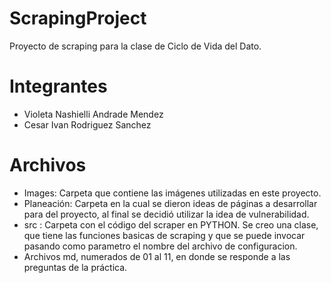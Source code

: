 # ScrapingProject
Proyecto de scraping para la clase de Ciclo de Vida del Dato.

# Integrantes 
- Violeta Nashielli Andrade Mendez
- Cesar Ivan Rodriguez Sanchez

# Archivos
- Images: Carpeta que contiene las imágenes utilizadas en este proyecto.
- Planeación: Carpeta en la cual se dieron ideas de páginas a desarrollar para del proyecto, al final se decidió utilizar
la idea de vulnerabilidad.
- src : Carpeta con el código del scraper en PYTHON. Se creo una clase, que tiene las funciones basicas de scraping y que se puede invocar pasando como parametro el nombre del archivo de configuracion.
- Archivos md, numerados de 01 al 11, en donde se responde a las preguntas de la práctica.

